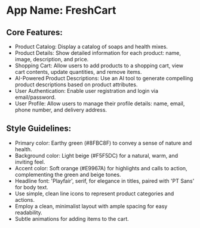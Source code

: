 # **App Name**: FreshCart

## Core Features:

- Product Catalog: Display a catalog of soaps and health mixes.
- Product Details: Show detailed information for each product: name, image, description, and price.
- Shopping Cart: Allow users to add products to a shopping cart, view cart contents, update quantities, and remove items.
- AI-Powered Product Descriptions: Use an AI tool to generate compelling product descriptions based on product attributes.
- User Authentication: Enable user registration and login via email/password.
- User Profile: Allow users to manage their profile details: name, email, phone number, and delivery address.

## Style Guidelines:

- Primary color: Earthy green (#8FBC8F) to convey a sense of nature and health.
- Background color: Light beige (#F5F5DC) for a natural, warm, and inviting feel.
- Accent color: Soft orange (#E9967A) for highlights and calls to action, complementing the green and beige tones.
- Headline font: 'Playfair', serif, for elegance in titles, paired with 'PT Sans' for body text.
- Use simple, clean line icons to represent product categories and actions.
- Employ a clean, minimalist layout with ample spacing for easy readability.
- Subtle animations for adding items to the cart.